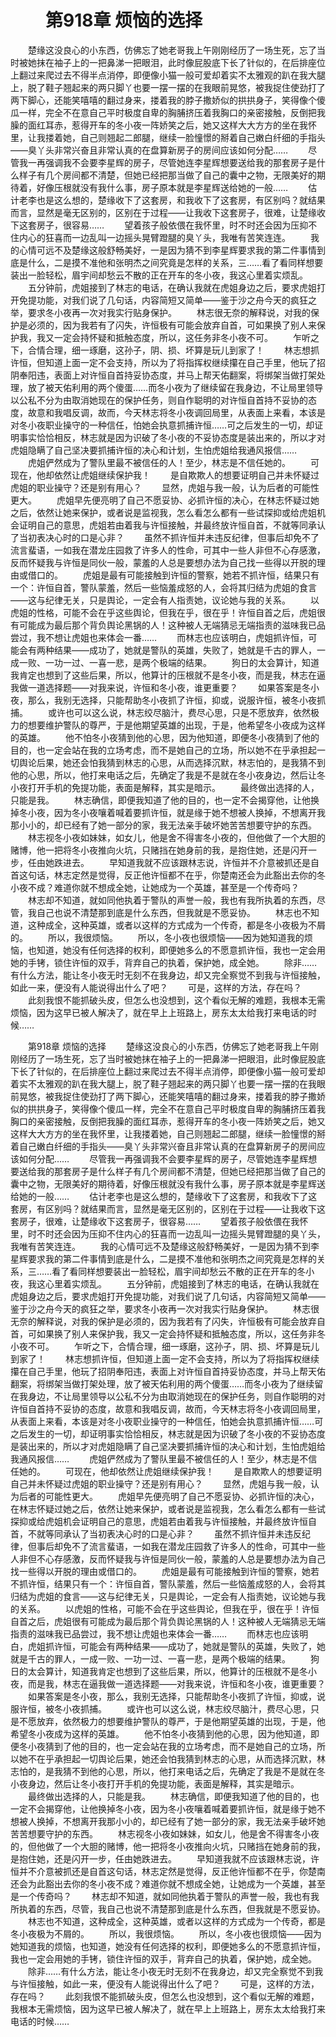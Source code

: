 # 　　第918章 烦恼的选择
　　楚缘这没良心的小东西，仿佛忘了她老哥我上午刚刚经历了一场生死，忘了当时被她抹在袖子上的一把鼻涕一把眼泪，此时像屁股底下长了针似的，在后排座位上翻过来爬过去不得半点消停，即便像小猫一般可爱却着实不太雅观的趴在我大腿上，脱了鞋子翘起来的两只脚丫也要一摆一摆的在我眼前晃悠，被我捉住使劲打了两下脚心，还能笑嘻嘻的翻过身来，搂着我的脖子撒娇似的拱拱身子，笑得像个傻瓜一样，完全不在意自己平时极度自卑的胸脯挤压着我胸口的亲密接触，反倒把我臊的面红耳赤，惹得开车的冬小夜一阵娇笑之后，她又这样大大方方的坐在我怀里，让我搂着她，自己则翘起二郎腿，继续一脸憧憬的掰着自己嫩白纤细的手指头——臭丫头非常兴奋且非常认真的在盘算新房子的房间应该如何分配……
　　尽管我一再强调我不会要李星辉的房子，尽管她连李星辉想要送给我的那套房子是什么样子有几个房间都不清楚，但她已经把那当做了自己的囊中之物，无限美好的期待着，好像压根就没有我什么事，房子原本就是李星辉送给她的一般……
　　估计老李也是这么想的，楚缘收下了这套房，和我收下了这套房，有区别吗？就结果而言，显然是毫无区别的，区别在于过程——让我收下这套房子，很难，让楚缘收下这套房子，很容易……
　　望着孩子般依偎在我怀里，时不时还会因为压抑不住内心的狂喜而一边乱叫一边摇头晃臂蹬腿的臭丫头，我唯有苦笑连连。
　　我的心情可远不及楚缘这般舒畅美好，一是因为猜不到李星辉要求我的第二件事情到底是什么，二是摸不准他和张明杰之间究竟是怎样的关系，三……看了看同样想要装出一脸轻松，眉宇间却愁云不散的正在开车的冬小夜，我这心里着实烦乱。
　　五分钟前，虎姐接到了林志的电话，在确认我就在虎姐身边之后，要求虎姐打开免提功能，对我们说了几句话，内容简短又简单——鉴于沙之舟今天的疯狂之举，要求冬小夜再一次对我实行贴身保护。
　　林志很无奈的解释说，对我的保护是必须的，因为我若有了闪失，许恒极有可能会放弃自首，可如果换了别人来保护我，我又一定会持怀疑和抵触态度，所以，这任务非冬小夜不可。
　　乍听之下，合情合理，细一琢磨，这孙子，阴、损、坏算是玩儿到家了！
　　林志想抓许恒，但知道上面一定不会支持，所以为了将指挥权继续攥在自己手里，他玩了招阴奉阳违，表面上对许恒自首持妥协态度，并马上帮天佑翻案，将绑架当做打架处理，放了被天佑利用的两个傻蛋……而冬小夜为了继续留在我身边，不让局里领导以公私不分为由取消她现在的保护任务，则自作聪明的对许恒自首持不妥协的态度，故意和我唱反调，故而，今天林志将冬小夜调回局里，从表面上来看，本该是对冬小夜职业操守的一种信任，怕她会执意抓捕许恒……可之后发生的一切，却证明事实恰恰相反，林志就是因为识破了冬小夜的不妥协态度是装出来的，所以才对虎姐隐瞒了自己坚决要抓捕许恒的决心和计划，生怕虎姐给我通风报信……
　　虎姐俨然成为了警队里最不被信任的人！至少，林志是不信任她的。
　　可现在，他却依然让虎姐继续保护我！
　　是自欺欺人的想要证明自己并未怀疑过虎姐的职业操守？还是别有用心？
　　显然，虎姐与我一般，认为后者的可能性更大。
　　虎姐早先便亮明了自己不愿妥协、必抓许恒的决心，在林志怀疑过她之后，依然让她来保护，或者说是监视我，怎么看怎么都有一些试探抑或给虎姐机会证明自己的意思，虎姐若由着我与许恒接触，并最终放许恒自首，不就等同承认了当初表决心时的口是心非？
　　虽然不抓许恒并未违反纪律，但事后却免不了流言蜚语，一如我在潜龙庄园救了许多人的性命，可其中一些人非但不心存感激，反而怀疑我与许恒是同伙一般，蒙羞的人总是要想办法为自己找一些得以开脱的理由或借口的。
　　虎姐是最有可能接触到许恒的警察，她若不抓许恒，结果只有一个：许恒自首，警队蒙羞，然后一些恼羞成怒的人，会将其归结为虎姐的食言——这与纪律无关，只是舆论，一定会有人指责她，议论她与我的关系。
　　以虎姐的性格，可能不会在乎这些舆论，但我在乎，很在乎！许恒自首之后，虎姐很有可能成为最后那个背负舆论黑锅的人！这种被人无端猜忌无端指责的滋味我已品尝过，我不想让虎姐也来体会一番……
　　而林志也应该明白，虎姐抓许恒，可能会有两种结果——成功了，她就是警队的英雄，失败了，她就是千古的罪人，一成一败、一功一过、一喜一悲，是两个极端的结果。
　　狗日的太会算计，知道我肯定也想到了这些后果，所以，他算计的压根就不是冬小夜，而是我，林志在逼我做一道选择题——对我来说，许恒和冬小夜，谁更重要？
　　如果答案是冬小夜，那么，我别无选择，只能帮助冬小夜抓了许恒，抑或，说服许恒，被冬小夜抓捕。
　　或许也可以这么说，林志绞尽脑汁，费尽心思，只是不愿放弃，依然极力的想要维护警队的尊严，于是他期望英雄的出现，于是，他希望冬小夜成为这样的英雄。
　　他不怕冬小夜猜到他的心思，因为他知道，即便冬小夜猜到了他的目的，也一定会站在我的立场考虑，而不是她自己的立场，所以她不在乎承担起一切舆论后果，她还会怕我猜到林志的心思，从而选择沉默，林志怕的，是我猜不到他的心思，所以，他打来电话之后，先确定了我是不是就在冬小夜身边，然后让冬小夜打开手机的免提功能，表面是解释，其实是暗示。
　　最终做出选择的人，只能是我。
　　林志确信，即便我知道了他的目的，也一定不会揭穿他，让他换掉冬小夜，因为冬小夜嚷着喊着要抓许恒，就是缘于她不想被人换掉，不想离开我那小小的，却已经有了她一部分的家，我无法亲手破坏她苦苦想要守护的东西。
　　林志视冬小夜如妹妹，如女儿，他是舍不得害冬小夜的，但他做了一个大胆的赌博，他一把将冬小夜推向火坑，只赌挡在她身前的我，是抱住她，还是闪开一步，任由她跌进去。
　　早知道我就不应该跟林志说，许恒并不介意被抓还是自首这句话，林志定然是觉得，反正他许恒都不在乎，你楚南还会为此豁出去你的冬小夜不成？难道你就不想成全她，让她成为一个英雄，甚至是一个传奇吗？
　　林志却不知道，就如同他执着于警队的声誉一般，我也有我所执着的东西，尽管，我自己也说不清楚那到底是什么东西，但我就是不愿妥协。
　　林志也不知道，这种成全，这种英雄，或者以这样的方式成为一个传奇，都是冬小夜极为不屑的。
　　所以，我很烦恼。
　　所以，冬小夜也很烦恼——因为她知道我的烦恼，也知道，她没有任何选择的权利，即便她多么的不愿意抓许恒，我也一定会用她的手铐，锁住许恒的双手，背弃自己的执着，保护她，成全她。
　　除非……有什么方法，能让冬小夜无时无刻不在我身边，却又完全察觉不到我与许恒接触，如此一来，便没有人能说得出什么了吧？
　　可是，这样的方法，存在吗？
　　此刻我恨不能抓破头皮，但怎么也没想到，这个看似无解的难题，我根本无需烦恼，因为这早已被人解决了，就在早上上班路上，房东太太给我打来电话的时候……

　　第918章 烦恼的选择
　　楚缘这没良心的小东西，仿佛忘了她老哥我上午刚刚经历了一场生死，忘了当时被她抹在袖子上的一把鼻涕一把眼泪，此时像屁股底下长了针似的，在后排座位上翻过来爬过去不得半点消停，即便像小猫一般可爱却着实不太雅观的趴在我大腿上，脱了鞋子翘起来的两只脚丫也要一摆一摆的在我眼前晃悠，被我捉住使劲打了两下脚心，还能笑嘻嘻的翻过身来，搂着我的脖子撒娇似的拱拱身子，笑得像个傻瓜一样，完全不在意自己平时极度自卑的胸脯挤压着我胸口的亲密接触，反倒把我臊的面红耳赤，惹得开车的冬小夜一阵娇笑之后，她又这样大大方方的坐在我怀里，让我搂着她，自己则翘起二郎腿，继续一脸憧憬的掰着自己嫩白纤细的手指头——臭丫头非常兴奋且非常认真的在盘算新房子的房间应该如何分配……
　　尽管我一再强调我不会要李星辉的房子，尽管她连李星辉想要送给我的那套房子是什么样子有几个房间都不清楚，但她已经把那当做了自己的囊中之物，无限美好的期待着，好像压根就没有我什么事，房子原本就是李星辉送给她的一般……
　　估计老李也是这么想的，楚缘收下了这套房，和我收下了这套房，有区别吗？就结果而言，显然是毫无区别的，区别在于过程——让我收下这套房子，很难，让楚缘收下这套房子，很容易……
　　望着孩子般依偎在我怀里，时不时还会因为压抑不住内心的狂喜而一边乱叫一边摇头晃臂蹬腿的臭丫头，我唯有苦笑连连。
　　我的心情可远不及楚缘这般舒畅美好，一是因为猜不到李星辉要求我的第二件事情到底是什么，二是摸不准他和张明杰之间究竟是怎样的关系，三……看了看同样想要装出一脸轻松，眉宇间却愁云不散的正在开车的冬小夜，我这心里着实烦乱。
　　五分钟前，虎姐接到了林志的电话，在确认我就在虎姐身边之后，要求虎姐打开免提功能，对我们说了几句话，内容简短又简单——鉴于沙之舟今天的疯狂之举，要求冬小夜再一次对我实行贴身保护。
　　林志很无奈的解释说，对我的保护是必须的，因为我若有了闪失，许恒极有可能会放弃自首，可如果换了别人来保护我，我又一定会持怀疑和抵触态度，所以，这任务非冬小夜不可。
　　乍听之下，合情合理，细一琢磨，这孙子，阴、损、坏算是玩儿到家了！
　　林志想抓许恒，但知道上面一定不会支持，所以为了将指挥权继续攥在自己手里，他玩了招阴奉阳违，表面上对许恒自首持妥协态度，并马上帮天佑翻案，将绑架当做打架处理，放了被天佑利用的两个傻蛋……而冬小夜为了继续留在我身边，不让局里领导以公私不分为由取消她现在的保护任务，则自作聪明的对许恒自首持不妥协的态度，故意和我唱反调，故而，今天林志将冬小夜调回局里，从表面上来看，本该是对冬小夜职业操守的一种信任，怕她会执意抓捕许恒……可之后发生的一切，却证明事实恰恰相反，林志就是因为识破了冬小夜的不妥协态度是装出来的，所以才对虎姐隐瞒了自己坚决要抓捕许恒的决心和计划，生怕虎姐给我通风报信……
　　虎姐俨然成为了警队里最不被信任的人！至少，林志是不信任她的。
　　可现在，他却依然让虎姐继续保护我！
　　是自欺欺人的想要证明自己并未怀疑过虎姐的职业操守？还是别有用心？
　　显然，虎姐与我一般，认为后者的可能性更大。
　　虎姐早先便亮明了自己不愿妥协、必抓许恒的决心，在林志怀疑过她之后，依然让她来保护，或者说是监视我，怎么看怎么都有一些试探抑或给虎姐机会证明自己的意思，虎姐若由着我与许恒接触，并最终放许恒自首，不就等同承认了当初表决心时的口是心非？
　　虽然不抓许恒并未违反纪律，但事后却免不了流言蜚语，一如我在潜龙庄园救了许多人的性命，可其中一些人非但不心存感激，反而怀疑我与许恒是同伙一般，蒙羞的人总是要想办法为自己找一些得以开脱的理由或借口的。
　　虎姐是最有可能接触到许恒的警察，她若不抓许恒，结果只有一个：许恒自首，警队蒙羞，然后一些恼羞成怒的人，会将其归结为虎姐的食言——这与纪律无关，只是舆论，一定会有人指责她，议论她与我的关系。
　　以虎姐的性格，可能不会在乎这些舆论，但我在乎，很在乎！许恒自首之后，虎姐很有可能成为最后那个背负舆论黑锅的人！这种被人无端猜忌无端指责的滋味我已品尝过，我不想让虎姐也来体会一番……
　　而林志也应该明白，虎姐抓许恒，可能会有两种结果——成功了，她就是警队的英雄，失败了，她就是千古的罪人，一成一败、一功一过、一喜一悲，是两个极端的结果。
　　狗日的太会算计，知道我肯定也想到了这些后果，所以，他算计的压根就不是冬小夜，而是我，林志在逼我做一道选择题——对我来说，许恒和冬小夜，谁更重要？
　　如果答案是冬小夜，那么，我别无选择，只能帮助冬小夜抓了许恒，抑或，说服许恒，被冬小夜抓捕。
　　或许也可以这么说，林志绞尽脑汁，费尽心思，只是不愿放弃，依然极力的想要维护警队的尊严，于是他期望英雄的出现，于是，他希望冬小夜成为这样的英雄。
　　他不怕冬小夜猜到他的心思，因为他知道，即便冬小夜猜到了他的目的，也一定会站在我的立场考虑，而不是她自己的立场，所以她不在乎承担起一切舆论后果，她还会怕我猜到林志的心思，从而选择沉默，林志怕的，是我猜不到他的心思，所以，他打来电话之后，先确定了我是不是就在冬小夜身边，然后让冬小夜打开手机的免提功能，表面是解释，其实是暗示。
　　最终做出选择的人，只能是我。
　　林志确信，即便我知道了他的目的，也一定不会揭穿他，让他换掉冬小夜，因为冬小夜嚷着喊着要抓许恒，就是缘于她不想被人换掉，不想离开我那小小的，却已经有了她一部分的家，我无法亲手破坏她苦苦想要守护的东西。
　　林志视冬小夜如妹妹，如女儿，他是舍不得害冬小夜的，但他做了一个大胆的赌博，他一把将冬小夜推向火坑，只赌挡在她身前的我，是抱住她，还是闪开一步，任由她跌进去。
　　早知道我就不应该跟林志说，许恒并不介意被抓还是自首这句话，林志定然是觉得，反正他许恒都不在乎，你楚南还会为此豁出去你的冬小夜不成？难道你就不想成全她，让她成为一个英雄，甚至是一个传奇吗？
　　林志却不知道，就如同他执着于警队的声誉一般，我也有我所执着的东西，尽管，我自己也说不清楚那到底是什么东西，但我就是不愿妥协。
　　林志也不知道，这种成全，这种英雄，或者以这样的方式成为一个传奇，都是冬小夜极为不屑的。
　　所以，我很烦恼。
　　所以，冬小夜也很烦恼——因为她知道我的烦恼，也知道，她没有任何选择的权利，即便她多么的不愿意抓许恒，我也一定会用她的手铐，锁住许恒的双手，背弃自己的执着，保护她，成全她。
　　除非……有什么方法，能让冬小夜无时无刻不在我身边，却又完全察觉不到我与许恒接触，如此一来，便没有人能说得出什么了吧？
　　可是，这样的方法，存在吗？
　　此刻我恨不能抓破头皮，但怎么也没想到，这个看似无解的难题，我根本无需烦恼，因为这早已被人解决了，就在早上上班路上，房东太太给我打来电话的时候……
